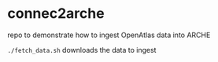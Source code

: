 # connec2arche
repo to demonstrate how to ingest OpenAtlas data into ARCHE


`./fetch_data.sh` downloads the data to ingest
